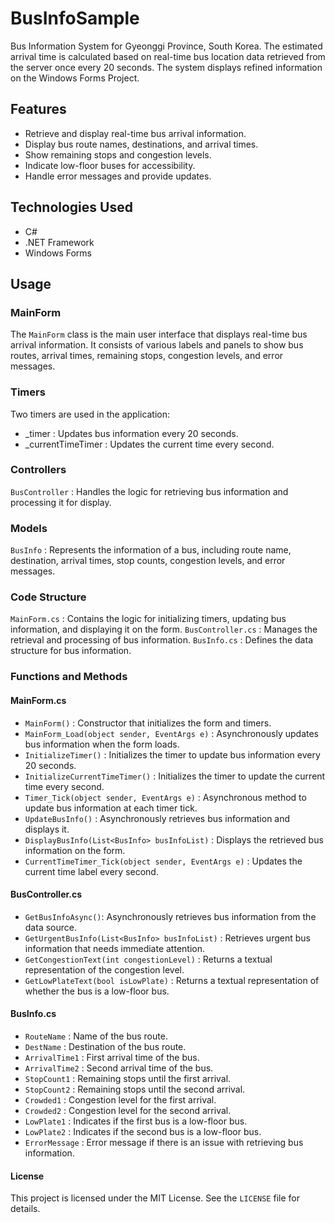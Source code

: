 # BusInfoSample
Bus Information System for Gyeonggi Province, South Korea. The estimated arrival time is calculated based on real-time bus location data retrieved from the server once every 20 seconds. The system displays refined information on the Windows Forms Project.

## Features
- Retrieve and display real-time bus arrival information.
- Display bus route names, destinations, and arrival times.
- Show remaining stops and congestion levels.
- Indicate low-floor buses for accessibility.
- Handle error messages and provide updates.

## Technologies Used
- C#
- .NET Framework
- Windows Forms

## Usage
### MainForm
The `MainForm` class is the main user interface that displays real-time bus arrival information. It consists of various labels and panels to show bus routes, arrival times, remaining stops, congestion levels, and error messages.

### Timers
Two timers are used in the application:
- _timer : Updates bus information every 20 seconds.
- _currentTimeTimer : Updates the current time every second.

### Controllers
`BusController` : Handles the logic for retrieving bus information and processing it for display.

### Models
`BusInfo` : Represents the information of a bus, including route name, destination, arrival times, stop counts, congestion levels, and error messages.

### Code Structure
`MainForm.cs` : Contains the logic for initializing timers, updating bus information, and displaying it on the form.
`BusController.cs` : Manages the retrieval and processing of bus information.
`BusInfo.cs` : Defines the data structure for bus information.

### Functions and Methods
#### MainForm.cs
- `MainForm()` : Constructor that initializes the form and timers.
- `MainForm_Load(object sender, EventArgs e)` : Asynchronously updates bus information when the form loads.
- `InitializeTimer()` : Initializes the timer to update bus information every 20 seconds.
- `InitializeCurrentTimeTimer()` : Initializes the timer to update the current time every second.
- `Timer_Tick(object sender, EventArgs e)` : Asynchronous method to update bus information at each timer tick.
- `UpdateBusInfo()` : Asynchronously retrieves bus information and displays it.
- `DisplayBusInfo(List<BusInfo> busInfoList)` : Displays the retrieved bus information on the form.
- `CurrentTimeTimer_Tick(object sender, EventArgs e)` : Updates the current time label every second.

#### BusController.cs
- `GetBusInfoAsync()`: Asynchronously retrieves bus information from the data source.
- `GetUrgentBusInfo(List<BusInfo> busInfoList)` : Retrieves urgent bus information that needs immediate attention.
- `GetCongestionText(int congestionLevel)` : Returns a textual representation of the congestion level.
- `GetLowPlateText(bool isLowPlate)` : Returns a textual representation of whether the bus is a low-floor bus.

#### BusInfo.cs
- `RouteName` : Name of the bus route.
- `DestName` : Destination of the bus route.
- `ArrivalTime1` : First arrival time of the bus.
- `ArrivalTime2` : Second arrival time of the bus.
- `StopCount1` : Remaining stops until the first arrival.
- `StopCount2` : Remaining stops until the second arrival.
- `Crowded1` : Congestion level for the first arrival.
- `Crowded2` : Congestion level for the second arrival.
- `LowPlate1` : Indicates if the first bus is a low-floor bus.
- `LowPlate2` : Indicates if the second bus is a low-floor bus.
- `ErrorMessage` : Error message if there is an issue with retrieving bus information.

#### License
This project is licensed under the MIT License. See the `LICENSE` file for details.
